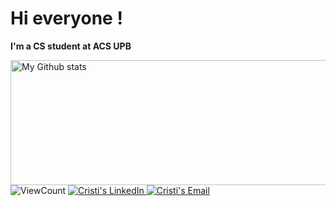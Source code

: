 # Hi everyone !

**I'm a CS student at ACS UPB**

<img alt="My Github stats" align="left" border-radius="40px" width="800px" height="200px" src="https://github-readme-streak-stats.herokuapp.com/?user=CristiSandu&layout=compact" alt="saurav-skl" />

![ViewCount](https://komarev.com/ghpvc/?username=CristiSandu&color=1A4730)
<a href="https://www.linkedin.com/in/cristi-sandu-278a621b7/">
  <img alt="Cristi's LinkedIn" src="https://img.shields.io/badge/-LinkedIn-1A4730?style=flat-square&logo=Linkedin&logoColor=white" />
</a>
<a href="mailto:ilie.cristian.sandu@gmail.com">
  <img alt="Cristi's Email" src="https://img.shields.io/badge/-E--mail-1A4730?style=flat-square&logo=Gmail&logoColor=white" />
</a>  

